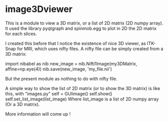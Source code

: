 # image3Dviewer

This is a module to view a 3D matrix, or a list of 2D matrix (2D numpy array). 
It used the library pyqtgraph and spinmob.egg to plot in 2D the 2D matrix for each slices. 

I created this before that I notice the existence of nice 3D viewer, as ITK-Snap for MRI, which uses nifty files. 
A nifty file can be simply created from a 3D matrix:

import nibabel as nib
new_image = nib.Nifti1Image(my3DMatrix, 
                            affine=np.eye(4))
nib.save(new_image, 'my_file.nii')

But the present module as nothing to do with nifty file. 


A simple way to show the list of 2D matrix (or to show the 3D matrix) is like this, with "images.py"
self = GUIimage()
self.show()
self.set_list_image(list_image)
Where list_image is a list of 2D numpy array (Or a 3D matrix). 

More information will come up !
